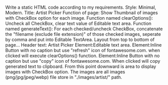 Write a static HTML code according to my requirements.
Style: Minimal, Modern.
Title: Artist Picker
Function of page: Show Thumbnail of images with CheckBox option for each image.
Function named clearOptions(): Uncheck all CheckBox, clear text value of Editable text area.
Function named generateText(): For each checked/uncheck CheckBox, concatenate the "filename (exclude file extension)" of those checked images, seperate by comma and put into Editable TextArea.
Layout from top to bottom of page...
Header text: Artist Picker
Element:Editable text area.
Element:Inline Button with no caption but use "refresh" icon of fontawesome.com. when clicked will execute clearOptions() function.
Element:Inline Button with no caption but use "copy" icon of fontawesome.com. When clicked will copy generated text to clipboard.
From this point downward is area to display images with CheckBox option. The images are all images (png/jpg/jpeg/webp) file store in "./images/artist/" path.
